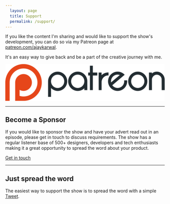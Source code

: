 ```yaml
---
  layout: page
  title: Support
  permalink: /support/
---
```


If you like the content I'm sharing and would like to support the show's development, you can do so via my Patreon page at [patreon.com/ajaykarwal](https://www.patreon.com/ajaykarwal). 

It's an easy way to give back and be a part of the creative journey with me.

<a href="https://www.patreon.com/ajaykarwal">
  <img src="/images/patreonlogoorange.png" alt="Patreon logo" class="patreon-logo">
</a>

---

## Become a Sponsor

If you would like to sponsor the show and have your advert read out in an episode, please get in touch to discuss requirements. The show has a regular listener base of 500+ designers, developers and tech enthusiasts making it a great opportunity to spread the word about your product.

<a class="btn" href="/contact">Get in touch</a>

---

## Just spread the word

The easiest way to support the show is to spread the word with a simple <a href="https://twitter.com/home?status=Check%20out%20Inspect%20%E2%80%94%20A%20podcast%20about%20design,%20development%20and%20technology%20http%3A//inspect.fm%20via%20%40inspectfm">Tweet</a>.
